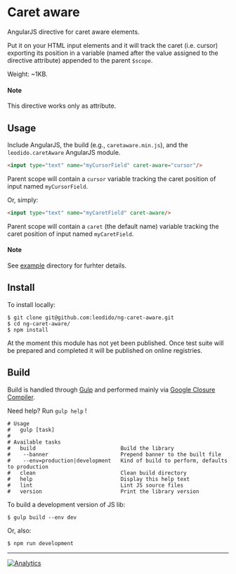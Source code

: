 Caret aware
===========

AngularJS directive for caret aware elements.

Put it on your HTML input elements and it will track the caret (i.e. cursor) exporting its position in a variable (named after the value assigned to the directive attribute) appended to the parent `$scope`.

Weight: ~1KB.

#### Note

This directive works only as attribute.

Usage
-----

Include AngularJS, the build (e.g., `caretaware.min.js`), and the `leodido.caretAware` AngularJS module.

```html
<input type="text" name="myCursorField" caret-aware="cursor"/>
```

Parent scope will contain a `cursor` variable tracking the caret position of input named `myCursorField`.

Or, simply:

```html
<input type="text" name="myCaretField" caret-aware/>
```

Parent scope will contain a `caret` (the default name) variable tracking the caret position of input named `myCaretField`.

#### Note

See [example](/example) directory for furhter details.

Install
-------

To install locally:

```
$ git clone git@github.com:leodido/ng-caret-aware.git
$ cd ng-caret-aware/
$ npm install
```

At the moment this module has not yet been published. Once test suite will be prepared and completed it will be published on online registries.

Build
-----

Build is handled through [Gulp](https://github.com/gulpjs/gulp/) and performed mainly via [Google Closure Compiler](https://github.com/google/closure-compiler).

Need help? Run `gulp help` !

```
# Usage
#   gulp [task]
# 
# Available tasks
#   build                           Build the library 
#    --banner                       Prepend banner to the built file
#    --env=production|development   Kind of build to perform, defaults to production
#   clean                           Clean build directory
#   help                            Display this help text
#   lint                            Lint JS source files
#   version                         Print the library version
```

To build a development version of JS lib:

```
$ gulp build --env dev
```

Or, also:

```
$ npm run development
```

---

[![Analytics](https://ga-beacon.appspot.com/UA-49657176-1/ng-caret-aware)](https://github.com/igrigorik/ga-beacon)

